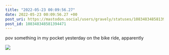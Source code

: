 ```yaml
---
title: "2022-05-23 00:09:56.27"
date: 2022-05-23 00:09:56.27 +00
post_uri: https://mastodon.social/users/gravely/statuses/108348348581394471
post_id: 108348348581394471
---
```

pov something in my pocket yesterday on the bike ride, apparently


![](/images/108348348468615915.jpg)

